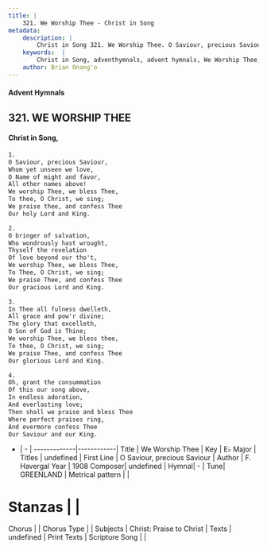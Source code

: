 ```yaml
---
title: |
    321. We Worship Thee - Christ in Song
metadata:
    description: |
        Christ in Song 321. We Worship Thee. O Saviour, precious Saviour, Whom yet unseen we love, O Name of might and favor, All other names above! We worship Thee, we bless Thee, To thee, O Christ, we sing; We praise thee, and confess Thee Our holy Lord and King.
    keywords:  |
        Christ in Song, adventhymnals, advent hymnals, We Worship Thee, O Saviour, precious Saviour. 
    author: Brian Onang'o
---
```


#### Advent Hymnals
## 321. WE WORSHIP THEE
####  Christ in Song,

```txt
1.
O Saviour, precious Saviour,
Whom yet unseen we love,
O Name of might and favor,
All other names above!
We worship Thee, we bless Thee,
To thee, O Christ, we sing;
We praise thee, and confess Thee
Our holy Lord and King.

2.
O bringer of salvation,
Who wondrously hast wrought,
Thyself the revelation 
Of love beyond our tho't,
We worship Thee, we bless Thee,
To Thee, O Christ, we sing;
We praise Thee, and confess Thee
Our gracious Lord and King.

3.
In Thee all fulness dwelleth,
All grace and pow'r divine;
The glory that excelleth,
O Son of God is Thine;
We worship Thee, we bless thee,
To thee, O Christ, we sing;
We praise Thee, and confess Thee
Our glorious Lord and King.

4.
Oh, grant the consummation
Of this our song above,
In endless adoration,
And everlasting love;
Then shall we praise and bless Thee
Where perfect praises ring,
And evermore confess Thee
Our Saviour and our King.

```

- |   -  |
-------------|------------|
Title | We Worship Thee |
Key | E♭ Major |
Titles | undefined |
First Line | O Saviour, precious Saviour |
Author | F. Havergal
Year | 1908
Composer| undefined |
Hymnal|  - |
Tune| GREENLAND |
Metrical pattern | |
# Stanzas |  |
Chorus |  |
Chorus Type |  |
Subjects | Christ: Praise to Christ |
Texts | undefined |
Print Texts | 
Scripture Song |  |
    
